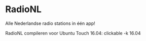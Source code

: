 # RadioNL
Alle Nederlandse radio stations in één app!

RadioNL compileren voor Ubuntu Touch 16.04:
clickable -k 16.04
